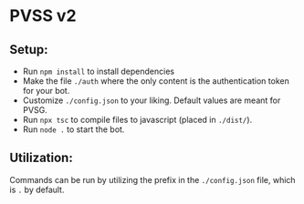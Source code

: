 # PVSS v2

## Setup:

-   Run `npm install` to install dependencies
-   Make the file `./auth` where the only content is the authentication token
    for your bot.
-   Customize `./config.json` to your liking. Default values are meant for PVSG.
-   Run `npx tsc` to compile files to javascript (placed in `./dist/`).
-   Run `node .` to start the bot.

## Utilization:

Commands can be run by utilizing the prefix in the `./config.json` file, which
is `.` by default.
